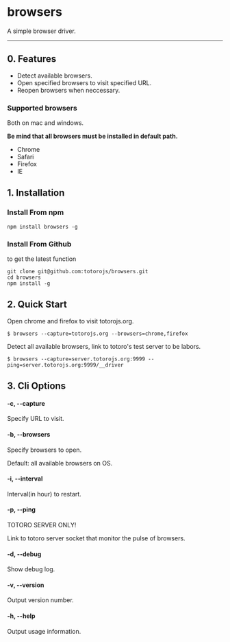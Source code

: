 # browsers

A simple browser driver.

---

## 0. Features

- Detect available browsers.
- Open specified browsers to visit specified URL.
- Reopen browsers when neccessary.

### Supported browsers

Both on mac and windows.

**Be mind that all browsers must be installed in default path.**

- Chrome
- Safari
- Firefox
- IE

## 1. Installation

### Install From npm

```
npm install browsers -g
```

### Install From Github

to get the latest function

```
git clone git@github.com:totorojs/browsers.git
cd browsers
npm install -g
```

## 2. Quick Start

Open chrome and firefox to visit totorojs.org.

```
$ browsers --capture=totorojs.org --browsers=chrome,firefox
```

Detect all available browsers, link to totoro's test server to be labors.

```
$ browsers --capture=server.totorojs.org:9999 --ping=server.totorojs.org:9999/__driver
```

## 3. Cli Options

#### -c, --capture

Specify URL to visit.

#### -b, --browsers

Specify browsers to open.

Default: all available browsers on OS.

#### -i, --interval

Interval(in hour) to restart.

#### -p, --ping

TOTORO SERVER ONLY!

Link to totoro server socket that monitor the pulse of browsers.

#### -d, --debug

Show debug log.

#### -v, --version

Output version number.

#### -h, --help

Output usage information.




